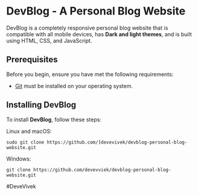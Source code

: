 # DevBlog - A Personal Blog Website

DevBlog is a completely responsive personal blog website that is compatible with all mobile devices, has **Dark and light themes**, and is built using HTML, CSS, and JavaScript.

## Prerequisites

Before you begin, ensure you have met the following requirements:
<!--- These are just example requirements. Add, duplicate or remove as required --->

* [Git](https://git-scm.com/downloads "Download Git") must be installed on your operating system.

## Installing DevBlog

To install **DevBlog**, follow these steps:

Linux and macOS:

```
sudo git clone https://github.com/]devevivek/devblog-personal-blog-website.git
```

Windows:

```
git clone https://github.com/devevviek/devblog-personal-blog-website.git
```

#DeveVivek
